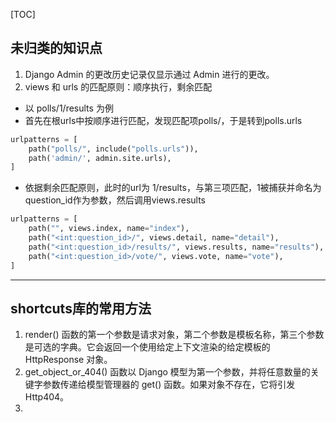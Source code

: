 [TOC]

## 未归类的知识点
1. Django Admin 的更改历史记录仅显示通过 Admin 进行的更改。
2. views 和 urls 的匹配原则：顺序执行，剩余匹配
+ 以 polls/1/results 为例
+ 首先在根urls中按顺序进行匹配，发现匹配项polls/，于是转到polls.urls
```python
urlpatterns = [  
    path("polls/", include("polls.urls")),  
    path('admin/', admin.site.urls),  
]
```
+ 依据剩余匹配原则，此时的url为 1/results，与第三项匹配，1被捕获并命名为question_id作为参数，然后调用views.results
```python
urlpatterns = [  
    path("", views.index, name="index"),  
    path("<int:question_id>/", views.detail, name="detail"),  
    path("<int:question_id>/results/", views.results, name="results"),  
    path("<int:question_id>/vote/", views.vote, name="vote"),  
]
```

---

## shortcuts库的常用方法

1. render() 函数的第一个参数是请求对象，第二个参数是模板名称，第三个参数是可选的字典。它会返回一个使用给定上下文渲染的给定模板的 HttpResponse 对象。
2. get_object_or_404() 函数以 Django 模型为第一个参数，并将任意数量的关键字参数传递给模型管理器的 get() 函数。如果对象不存在，它将引发 Http404。
3. 
<!--stackedit_data:
eyJoaXN0b3J5IjpbLTE0Nzk1OTYzOTcsLTIwMTI3NjE3OTZdfQ
==
-->